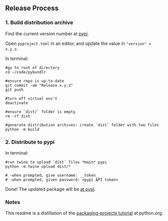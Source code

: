 
## Release Process

### 1. Build distribution archive

Find the current version number at [pypi](https://pypi.org/project/pybundlr/).

Open `pyproject.toml` in an editor, and update the value in `"version" = x.y.z`.

In terminal:

```console
#go to root of directory
cd ~/code/pybundlr

#ensure repo is up-to-date
git commit -am "Release x.y.z"
git push

#turn off virtual env't
deactivate

#ensure `dist/` folder is empty
rm -rf dist

#generate distribution archives: create `dist` folder with two files 
python -m build
```

### 2. Distribute to pypi

In terminal:
```console
#run twine to upload `dist` files *main* pypi
python -m twine upload dist/*

# -when prompted, give username: __token__
# -when prompted, given password: <pypi API token>
```

Done! The updated package will be [at pypi](https://pypi.org/project/pybundlr/).

### Notes

This readme is a distillation of the [packaging-projects tutorial](https://packaging.python.org/en/latest/tutorials/packaging-projects/) at python.org.

